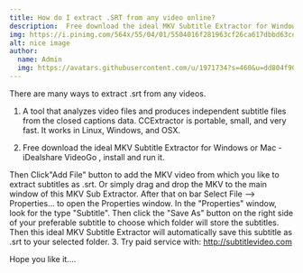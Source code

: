 ```yaml
---
title: How do I extract .SRT from any video online?
description:  Free download the ideal MKV Subtitle Extractor for Windows or Mac - iDealshare VideoGo , install and run it
img: https://i.pinimg.com/564x/55/04/01/5504016f281963cf26ca617dbbd63cd2.jpg
alt: nice image
author: 
  name: Admin
  img: https://avatars.githubusercontent.com/u/1971734?s=460&u=dd804f90460ba4daa5596d234306399c7a7bde3f&v=4
---
```


There are many ways to extract .srt from any videos.

1. A tool that analyzes video files and produces independent subtitle files from the closed captions data. CCExtractor is portable, small, and very fast. It works in Linux, Windows, and OSX.

2. Free download the ideal MKV Subtitle Extractor for Windows or Mac - iDealshare VideoGo , install and run it.

Then Click"Add File" button to add the MKV video from which you like to extract subtitles as .srt. Or simply drag and drop the MKV to the main window of this MKV Sub Extractor.
After that on bar Select File --> Properties... to open the Properties window.
In the "Properties" window, look for the type "Subtitle". Then click the "Save As" button on the right side of your preferable subtitle to choose which folder will store the subtitles. Then this ideal MKV Subtitle Extractor will automatically save this subtitle as .srt to your selected folder.
3. Try paid service with: http://subtitlevideo.com

Hope you like it….
